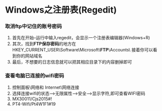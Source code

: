 # Windows之注册表(Regedit)

### 取消ftp中记住的账号密码

1. 首先在开始–运行中输入regedit，会显示一个注册表编辑器(Windows+R)
2. 其次，找到**FTP保存密码**的地方在HKEY_CURRENT_USER\Software\Microsoft\\**FTP**\Accounts\ 接着你可以看到你的网站域名
3. 最后，不想要的日志信息就可以把其相应目录下的内容删掉即可



### 查看电脑已连接的wifi密码

1. 控制面板\网络和 Internet\网络连接
2. 选择连接wifi的状态-->无限属性-->安全-->显示字符,即可查看WIFI密码
3. MX30011/Cjs2015#!
4. PT4-Wifi/Pt4W1F1#19
